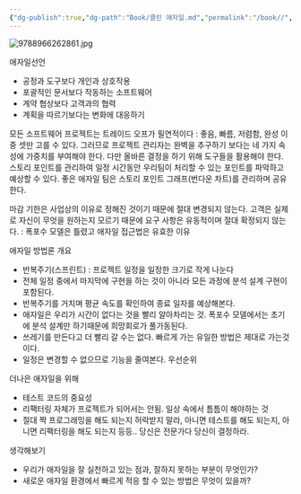 ```yaml
---
{"dg-publish":true,"dg-path":"Book/클린 애자일.md","permalink":"/book//","created":"2024-02-25T02:56:15.623+09:00","updated":"2024-02-25T12:27:52.000+09:00"}
---
```


![9788966262861.jpg](/img/user/Workspace/Book/attachments/9788966262861.jpg)

애자일선언
- 공정과 도구보다 개인과 상호작용
- 포괄적인 문서보다 작동하는 소프트웨어
- 계약 협상보다 고객과의 협력
- 계획을 따르기보다는 변화에 대응하기

모든 소프트웨어 프로젝트는 트레이드 오프가 필연적이다
: 좋음, 빠름, 저렴함, 완성 이 중 셋만 고를 수 있다. 그러므로 프로젝트 관리자는 완벽을 추구하기 보다는 네 가지 속성에 가중치를 부여해야 한다. 다만 올바른 결정을 하기 위해 도구들을 활용해야 한다. 스토리 포인트를 관리하여 일정 시간동안 우리팀이 처리할 수 있는 포인트를 파악하고 예상할 수 있다. 좋은 애자일 팀은 스토리 포인트 그래프(번다운 차트)를 관리하며 공유한다.

마감 기한은 사업상의 이유로 정해진 것이기 때문에 절대 변경되지 않는다.
고객은 실제로 자신이 무엇을 원하는지 모르기 때문에 요구 사항은 유동적이며 절대 확정되지 않는다.
: 폭포수 모델은 틀렸고 애자일 접근법은 유효한 이유

애자일 방법론 개요
- 반복주기(스프린트) : 프로젝트 일정을 일정한 크기로 작게 나눈다
- 전체 일정 중에서 마지막에 구현을 하는 것이 아니라 모든 과정에 분석 설계 구현이 포함된다.
- 반복주기를 거치며 평균 속도를 확인하여 종료 일자를 예상해본다.
- 애자일은 우리가 시간이 없다는 것을 빨리 알아차리는 것. 폭포수 모델에서는 초기에 분석 설계만 하기때문에 희망회로가 풀가동된다.
- 쓰레기를 만든다고 더 빨리 갈 수는 없다. 빠르게 가는 유일한 방법은 제대로 가는것이다.
- 일정은 변경할 수 없으므로 기능을 줄여본다. 우선순위

더나은 애자일을 위해
- 테스트 코드의 중요성
- 리팩터링 자체가 프로젝트가 되어서는 안됨. 일상 속에서 틈틈이 해야하는 것
- 절대 짝 프로그래밍을 해도 되는지 허락받지 말라, 아니면 테스트를 해도 되는지, 아니면 리팩터링을 해도 되는지 등등.. 당신은 전문가다 당신이 결정하라.

생각해보기
- 우리가 애자일을 잘 실천하고 있는 점과, 잘하지 못하는 부분이 무엇인가?
- 새로운 애자일 환경에서 빠르게 적응 할 수 있는 방법은 무엇이 있을까?
